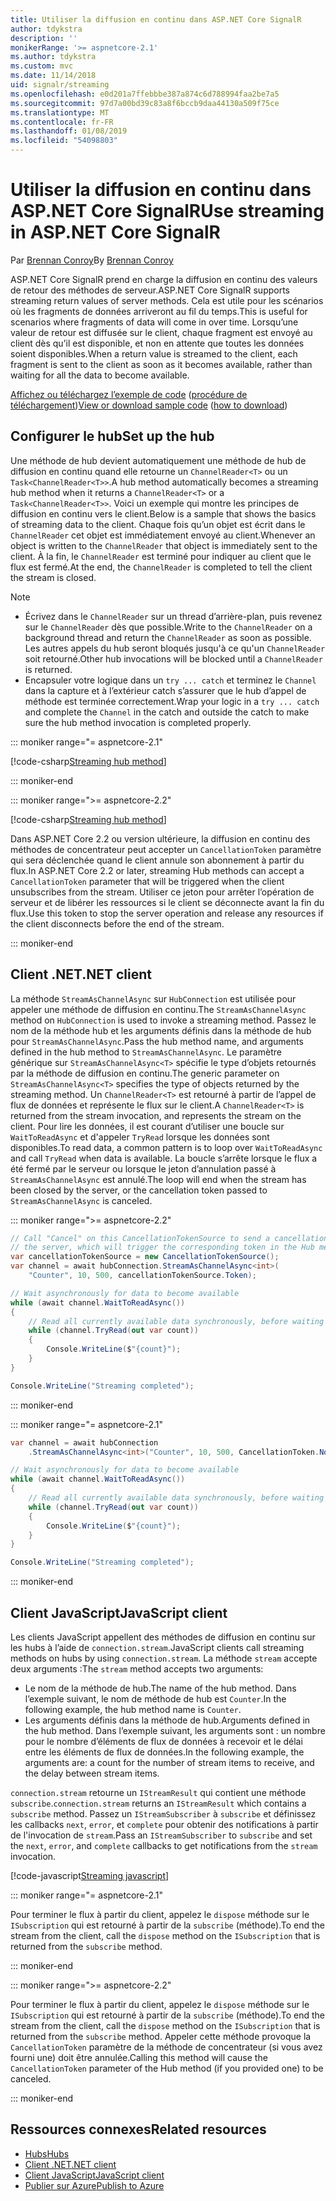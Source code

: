 ```yaml
---
title: Utiliser la diffusion en continu dans ASP.NET Core SignalR
author: tdykstra
description: ''
monikerRange: '>= aspnetcore-2.1'
ms.author: tdykstra
ms.custom: mvc
ms.date: 11/14/2018
uid: signalr/streaming
ms.openlocfilehash: e0d201a7ffebbbe387a874c6d788994faa2be7a5
ms.sourcegitcommit: 97d7a00bd39c83a8f6bccb9daa44130a509f75ce
ms.translationtype: MT
ms.contentlocale: fr-FR
ms.lasthandoff: 01/08/2019
ms.locfileid: "54098803"
---
```

# <a name="use-streaming-in-aspnet-core-signalr"></a><span data-ttu-id="3a5db-102">Utiliser la diffusion en continu dans ASP.NET Core SignalR</span><span class="sxs-lookup"><span data-stu-id="3a5db-102">Use streaming in ASP.NET Core SignalR</span></span>

<span data-ttu-id="3a5db-103">Par [Brennan Conroy](https://github.com/BrennanConroy)</span><span class="sxs-lookup"><span data-stu-id="3a5db-103">By [Brennan Conroy](https://github.com/BrennanConroy)</span></span>

<span data-ttu-id="3a5db-104">ASP.NET Core SignalR prend en charge la diffusion en continu des valeurs de retour des méthodes de serveur.</span><span class="sxs-lookup"><span data-stu-id="3a5db-104">ASP.NET Core SignalR supports streaming return values of server methods.</span></span> <span data-ttu-id="3a5db-105">Cela est utile pour les scénarios où les fragments de données arriveront au fil du temps.</span><span class="sxs-lookup"><span data-stu-id="3a5db-105">This is useful for scenarios where fragments of data will come in over time.</span></span> <span data-ttu-id="3a5db-106">Lorsqu’une valeur de retour est diffusée sur le client, chaque fragment est envoyé au client dès qu’il est disponible, et non en attente que toutes les données soient disponibles.</span><span class="sxs-lookup"><span data-stu-id="3a5db-106">When a return value is streamed to the client, each fragment is sent to the client as soon as it becomes available, rather than waiting for all the data to become available.</span></span>

<span data-ttu-id="3a5db-107">[Affichez ou téléchargez l’exemple de code](https://github.com/aspnet/Docs/tree/live/aspnetcore/signalr/streaming/sample) ([procédure de téléchargement](xref:index#how-to-download-a-sample))</span><span class="sxs-lookup"><span data-stu-id="3a5db-107">[View or download sample code](https://github.com/aspnet/Docs/tree/live/aspnetcore/signalr/streaming/sample) ([how to download](xref:index#how-to-download-a-sample))</span></span>

## <a name="set-up-the-hub"></a><span data-ttu-id="3a5db-108">Configurer le hub</span><span class="sxs-lookup"><span data-stu-id="3a5db-108">Set up the hub</span></span>

<span data-ttu-id="3a5db-109">Une méthode de hub devient automatiquement une méthode de hub de diffusion en continu quand elle retourne un `ChannelReader<T>` ou un `Task<ChannelReader<T>>`.</span><span class="sxs-lookup"><span data-stu-id="3a5db-109">A hub method automatically becomes a streaming hub method when it returns a `ChannelReader<T>` or a `Task<ChannelReader<T>>`.</span></span> <span data-ttu-id="3a5db-110">Voici un exemple qui montre les principes de diffusion en continu vers le client.</span><span class="sxs-lookup"><span data-stu-id="3a5db-110">Below is a sample that shows the basics of streaming data to the client.</span></span> <span data-ttu-id="3a5db-111">Chaque fois qu’un objet est écrit dans le `ChannelReader` cet objet est immédiatement envoyé au client.</span><span class="sxs-lookup"><span data-stu-id="3a5db-111">Whenever an object is written to the `ChannelReader` that object is immediately sent to the client.</span></span> <span data-ttu-id="3a5db-112">À la fin, le `ChannelReader` est terminé pour indiquer au client que le flux est fermé.</span><span class="sxs-lookup"><span data-stu-id="3a5db-112">At the end, the `ChannelReader` is completed to tell the client the stream is closed.</span></span>

> [!NOTE]
> * <span data-ttu-id="3a5db-113">Écrivez dans le `ChannelReader` sur un thread d’arrière-plan, puis revenez sur le `ChannelReader` dès que possible.</span><span class="sxs-lookup"><span data-stu-id="3a5db-113">Write to the `ChannelReader` on a background thread and return the `ChannelReader` as soon as possible.</span></span> <span data-ttu-id="3a5db-114">Les autres appels du hub seront bloqués jusqu'à ce qu'un `ChannelReader` soit retourné.</span><span class="sxs-lookup"><span data-stu-id="3a5db-114">Other hub invocations will be blocked until a `ChannelReader` is returned.</span></span>
> * <span data-ttu-id="3a5db-115">Encapsuler votre logique dans un `try ... catch` et terminez le `Channel` dans la capture et à l’extérieur catch s’assurer que le hub d’appel de méthode est terminée correctement.</span><span class="sxs-lookup"><span data-stu-id="3a5db-115">Wrap your logic in a `try ... catch` and complete the `Channel` in the catch and outside the catch to make sure the hub method invocation is completed properly.</span></span>

::: moniker range="= aspnetcore-2.1"

[!code-csharp[Streaming hub method](streaming/sample/Hubs/StreamHub.aspnetcore21.cs?name=snippet1)]

::: moniker-end

::: moniker range=">= aspnetcore-2.2"

[!code-csharp[Streaming hub method](streaming/sample/Hubs/StreamHub.cs?name=snippet1)]

<span data-ttu-id="3a5db-116">Dans ASP.NET Core 2.2 ou version ultérieure, la diffusion en continu des méthodes de concentrateur peut accepter un `CancellationToken` paramètre qui sera déclenchée quand le client annule son abonnement à partir du flux.</span><span class="sxs-lookup"><span data-stu-id="3a5db-116">In ASP.NET Core 2.2 or later, streaming Hub methods can accept a `CancellationToken` parameter that will be triggered when the client unsubscribes from the stream.</span></span> <span data-ttu-id="3a5db-117">Utiliser ce jeton pour arrêter l’opération de serveur et de libérer les ressources si le client se déconnecte avant la fin du flux.</span><span class="sxs-lookup"><span data-stu-id="3a5db-117">Use this token to stop the server operation and release any resources if the client disconnects before the end of the stream.</span></span>

::: moniker-end

## <a name="net-client"></a><span data-ttu-id="3a5db-118">Client .NET</span><span class="sxs-lookup"><span data-stu-id="3a5db-118">.NET client</span></span>

<span data-ttu-id="3a5db-119">La méthode `StreamAsChannelAsync` sur `HubConnection` est utilisée pour appeler une méthode de diffusion en continu.</span><span class="sxs-lookup"><span data-stu-id="3a5db-119">The `StreamAsChannelAsync` method on `HubConnection` is used to invoke a streaming method.</span></span> <span data-ttu-id="3a5db-120">Passez le nom de la méthode hub et les arguments définis dans la méthode de hub pour `StreamAsChannelAsync`.</span><span class="sxs-lookup"><span data-stu-id="3a5db-120">Pass the hub method name, and arguments defined in the hub method to `StreamAsChannelAsync`.</span></span> <span data-ttu-id="3a5db-121">Le paramètre générique sur `StreamAsChannelAsync<T>` spécifie le type d’objets retournés par la méthode de diffusion en continu.</span><span class="sxs-lookup"><span data-stu-id="3a5db-121">The generic parameter on `StreamAsChannelAsync<T>` specifies the type of objects returned by the streaming method.</span></span> <span data-ttu-id="3a5db-122">Un `ChannelReader<T>` est retourné à partir de l’appel de flux de données et représente le flux sur le client.</span><span class="sxs-lookup"><span data-stu-id="3a5db-122">A `ChannelReader<T>` is returned from the stream invocation, and represents the stream on the client.</span></span> <span data-ttu-id="3a5db-123">Pour lire les données, il est courant d’utiliser une boucle sur `WaitToReadAsync` et d'appeler `TryRead` lorsque les données sont disponibles.</span><span class="sxs-lookup"><span data-stu-id="3a5db-123">To read data, a common pattern is to loop over `WaitToReadAsync` and call `TryRead` when data is available.</span></span> <span data-ttu-id="3a5db-124">La boucle s’arrête lorsque le flux a été fermé par le serveur ou lorsque le jeton d’annulation passé à `StreamAsChannelAsync` est annulé.</span><span class="sxs-lookup"><span data-stu-id="3a5db-124">The loop will end when the stream has been closed by the server, or the cancellation token passed to `StreamAsChannelAsync` is canceled.</span></span>

::: moniker range=">= aspnetcore-2.2"

```csharp
// Call "Cancel" on this CancellationTokenSource to send a cancellation message to 
// the server, which will trigger the corresponding token in the Hub method.
var cancellationTokenSource = new CancellationTokenSource();
var channel = await hubConnection.StreamAsChannelAsync<int>(
    "Counter", 10, 500, cancellationTokenSource.Token);

// Wait asynchronously for data to become available
while (await channel.WaitToReadAsync())
{
    // Read all currently available data synchronously, before waiting for more data
    while (channel.TryRead(out var count))
    {
        Console.WriteLine($"{count}");
    }
}

Console.WriteLine("Streaming completed");
```

::: moniker-end

::: moniker range="= aspnetcore-2.1"

```csharp
var channel = await hubConnection
    .StreamAsChannelAsync<int>("Counter", 10, 500, CancellationToken.None);

// Wait asynchronously for data to become available
while (await channel.WaitToReadAsync())
{
    // Read all currently available data synchronously, before waiting for more data
    while (channel.TryRead(out var count))
    {
        Console.WriteLine($"{count}");
    }
}

Console.WriteLine("Streaming completed");
```

::: moniker-end

## <a name="javascript-client"></a><span data-ttu-id="3a5db-125">Client JavaScript</span><span class="sxs-lookup"><span data-stu-id="3a5db-125">JavaScript client</span></span>

<span data-ttu-id="3a5db-126">Les clients JavaScript appellent des méthodes de diffusion en continu sur les hubs à l’aide de `connection.stream`.</span><span class="sxs-lookup"><span data-stu-id="3a5db-126">JavaScript clients call streaming methods on hubs by using `connection.stream`.</span></span> <span data-ttu-id="3a5db-127">La méthode `stream` accepte deux arguments :</span><span class="sxs-lookup"><span data-stu-id="3a5db-127">The `stream` method accepts two arguments:</span></span>

* <span data-ttu-id="3a5db-128">Le nom de la méthode de hub.</span><span class="sxs-lookup"><span data-stu-id="3a5db-128">The name of the hub method.</span></span> <span data-ttu-id="3a5db-129">Dans l’exemple suivant, le nom de méthode de hub est `Counter`.</span><span class="sxs-lookup"><span data-stu-id="3a5db-129">In the following example, the hub method name is `Counter`.</span></span>
* <span data-ttu-id="3a5db-130">Les arguments définis dans la méthode de hub.</span><span class="sxs-lookup"><span data-stu-id="3a5db-130">Arguments defined in the hub method.</span></span> <span data-ttu-id="3a5db-131">Dans l’exemple suivant, les arguments sont : un nombre pour le nombre d’éléments de flux de données à recevoir et le délai entre les éléments de flux de données.</span><span class="sxs-lookup"><span data-stu-id="3a5db-131">In the following example, the arguments are: a count for the number of stream items to receive, and the delay between stream items.</span></span>

<span data-ttu-id="3a5db-132">`connection.stream` retourne un `IStreamResult` qui contient une méthode `subscribe`.</span><span class="sxs-lookup"><span data-stu-id="3a5db-132">`connection.stream` returns an `IStreamResult` which contains a `subscribe` method.</span></span> <span data-ttu-id="3a5db-133">Passez un `IStreamSubscriber` à `subscribe` et définissez les callbacks `next`, `error`, et `complete` pour obtenir des notifications à partir de l'invocation de `stream`.</span><span class="sxs-lookup"><span data-stu-id="3a5db-133">Pass an `IStreamSubscriber` to `subscribe` and set the `next`, `error`, and `complete` callbacks to get notifications from the `stream` invocation.</span></span>

[!code-javascript[Streaming javascript](streaming/sample/wwwroot/js/stream.js?range=19-36)]

::: moniker range="= aspnetcore-2.1"

<span data-ttu-id="3a5db-134">Pour terminer le flux à partir du client, appelez le `dispose` méthode sur le `ISubscription` qui est retourné à partir de la `subscribe` (méthode).</span><span class="sxs-lookup"><span data-stu-id="3a5db-134">To end the stream from the client, call the `dispose` method on the `ISubscription` that is returned from the `subscribe` method.</span></span>

::: moniker-end

::: moniker range=">= aspnetcore-2.2"

<span data-ttu-id="3a5db-135">Pour terminer le flux à partir du client, appelez le `dispose` méthode sur le `ISubscription` qui est retourné à partir de la `subscribe` (méthode).</span><span class="sxs-lookup"><span data-stu-id="3a5db-135">To end the stream from the client, call the `dispose` method on the `ISubscription` that is returned from the `subscribe` method.</span></span> <span data-ttu-id="3a5db-136">Appeler cette méthode provoque la `CancellationToken` paramètre de la méthode de concentrateur (si vous avez fourni une) doit être annulée.</span><span class="sxs-lookup"><span data-stu-id="3a5db-136">Calling this method will cause the `CancellationToken` parameter of the Hub method (if you provided one) to be canceled.</span></span>

::: moniker-end

## <a name="related-resources"></a><span data-ttu-id="3a5db-137">Ressources connexes</span><span class="sxs-lookup"><span data-stu-id="3a5db-137">Related resources</span></span>

* [<span data-ttu-id="3a5db-138">Hubs</span><span class="sxs-lookup"><span data-stu-id="3a5db-138">Hubs</span></span>](xref:signalr/hubs)
* [<span data-ttu-id="3a5db-139">Client .NET</span><span class="sxs-lookup"><span data-stu-id="3a5db-139">.NET client</span></span>](xref:signalr/dotnet-client)
* [<span data-ttu-id="3a5db-140">Client JavaScript</span><span class="sxs-lookup"><span data-stu-id="3a5db-140">JavaScript client</span></span>](xref:signalr/javascript-client)
* [<span data-ttu-id="3a5db-141">Publier sur Azure</span><span class="sxs-lookup"><span data-stu-id="3a5db-141">Publish to Azure</span></span>](xref:signalr/publish-to-azure-web-app)
